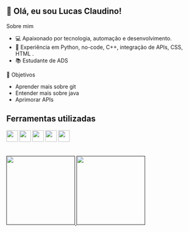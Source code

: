 ## 👋 Olá, eu sou Lucas Claudino!

Sobre mim
- 💻 Apaixonado por tecnologia, automação e desenvolvimento.
- 🌟 Experiência em Python, no-code, C++, integração de APIs, CSS, HTML .
- 📚 Estudante de ADS

🎯 Objetivos
- Aprender mais sobre git
- Entender mais sobre java
- Aprimorar APIs

## Ferramentas utilizadas
<div>
  <img src="https://cdn.jsdelivr.net/gh/devicons/devicon/icons/html5/html5-original.svg" height="30px" width="30px"/>
  <img src="https://cdn.jsdelivr.net/gh/devicons/devicon/icons/css3/css3-original.svg" height="30px" width="30px" />
  <img src="https://cdn.jsdelivr.net/gh/devicons/devicon/icons/javascript/javascript-original.svg" height="30px" width="30px" />
  <img src="https://cdn.jsdelivr.net/gh/devicons/devicon/icons/python/python-original.svg" height="30px" width="30px" />
  <img src="https://cdn.jsdelivr.net/gh/devicons/devicon/icons/cplusplus/cplusplus-original.svg" height="30px" width="30px" />
</div>
<br >
<br >
<div>
  <a href="">
  <img height="180em" src="https://github-readme-stats.vercel.app/api/top-langs/?username=Craudincler&layout=compact&langs_count=7&theme=dark"/>
  <img height="180em" src="https://github-readme-stats.vercel.app/api?username=Craudincler&show_icons=true&theme=dark&include_all_commits=true&count_private=true"/>
</div>


